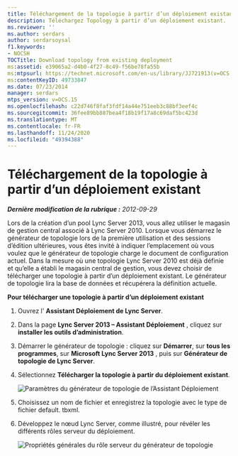 ```yaml
---
title: Téléchargement de la topologie à partir d’un déploiement existant
description: Téléchargez Topology à partir d’un déploiement existant.
ms.reviewer: ''
ms.author: serdars
author: serdarsoysal
f1.keywords:
- NOCSH
TOCTitle: Download topology from existing deployment
ms:assetid: e39065a2-d4b0-4f27-8c49-f56be78fa55b
ms:mtpsurl: https://technet.microsoft.com/en-us/library/JJ721913(v=OCS.15)
ms:contentKeyID: 49733847
ms.date: 07/23/2014
manager: serdars
mtps_version: v=OCS.15
ms.openlocfilehash: c22d746f8faf3fdf14a44e751eeb3c88bf3eef4c
ms.sourcegitcommit: 36fee89bb887bea4f18b19f17a8c69daf5bc423d
ms.translationtype: MT
ms.contentlocale: fr-FR
ms.lasthandoff: 11/24/2020
ms.locfileid: "49394388"
---
```

# <a name="download-topology-from-existing-deployment"></a>Téléchargement de la topologie à partir d’un déploiement existant

<div data-xmlns="http://www.w3.org/1999/xhtml">

<div class="topic" data-xmlns="http://www.w3.org/1999/xhtml" data-msxsl="urn:schemas-microsoft-com:xslt" data-cs="https://msdn.microsoft.com/">

<div data-asp="https://msdn2.microsoft.com/asp">



</div>

<div id="mainSection">

<div id="mainBody">

<span> </span>

_**Dernière modification de la rubrique :** 2012-09-29_

Lors de la création d’un pool Lync Server 2013, vous allez utiliser le magasin de gestion central associé à Lync Server 2010. Lorsque vous démarrez le générateur de topologie lors de la première utilisation et des sessions d’édition ultérieures, vous êtes invité à indiquer l’emplacement où vous voulez que le générateur de topologie charge le document de configuration actuel. Dans la mesure où une topologie Lync Server 2010 est déjà définie et qu’elle a établi le magasin central de gestion, vous devez choisir de télécharger une topologie à partir d’un déploiement existant. Le générateur de topologie lira la base de données et récupérera la définition actuelle.

**Pour télécharger une topologie à partir d’un déploiement existant**

1.  Ouvrez l' **Assistant Déploiement de Lync Server**.

2.  Dans la page **Lync Server 2013 – Assistant Déploiement** , cliquez sur **installer les outils d’administration**.

3.  Démarrer le générateur de topologie : cliquez sur **Démarrer**, sur **tous les programmes**, sur **Microsoft Lync Server 2013** , puis sur **Générateur de topologie de Lync Server**.

4.  Sélectionnez **Télécharger la topologie à partir du déploiement existant**.
    
    ![Paramètres du générateur de topologie de l’Assistant Déploiement](images/JJ721913.d5b39fd9-3c13-422e-a06c-25d2568fe781(OCS.15).jpg "Paramètres du générateur de topologie de l’Assistant Déploiement")

5.  Choisissez un nom de fichier et enregistrez la topologie avec le type de fichier default. tbxml.

6.  Développez le nœud Lync Server, comme illustré, pour révéler les différents rôles serveur du déploiement.
    
    ![Propriétés générales du rôle serveur du générateur de topologie](images/JJ721913.af99ead3-676b-47fd-8369-5a5f9717383f(OCS.15).jpg "Propriétés générales du rôle serveur du générateur de topologie")

</div>

<span> </span>

</div>

</div>

</div>

